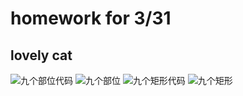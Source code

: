 # homework for 3/31
## lovely cat
![九个部位代码](https://user-images.githubusercontent.com/75536671/113107827-f0286300-9236-11eb-8591-131044b1bc71.png)
![九个部位](https://user-images.githubusercontent.com/75536671/113107858-fae2f800-9236-11eb-9821-113dc44e202f.png)
![九个矩形代码](https://user-images.githubusercontent.com/75536671/113107876-fe767f00-9236-11eb-8839-95df91f558d4.png)
![九个矩形](https://user-images.githubusercontent.com/75536671/113107887-00404280-9237-11eb-96ce-d9662de14063.png)
